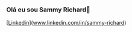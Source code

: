 ### Olá eu sou Sammy Richard👋
[[Linkedin](https://img.shields.io/badge/LinkedIn-0077B5?style=for-the-badge&logo=linkedin&logoColor=white)](www.linkedin.com/in/sammy-richard)
